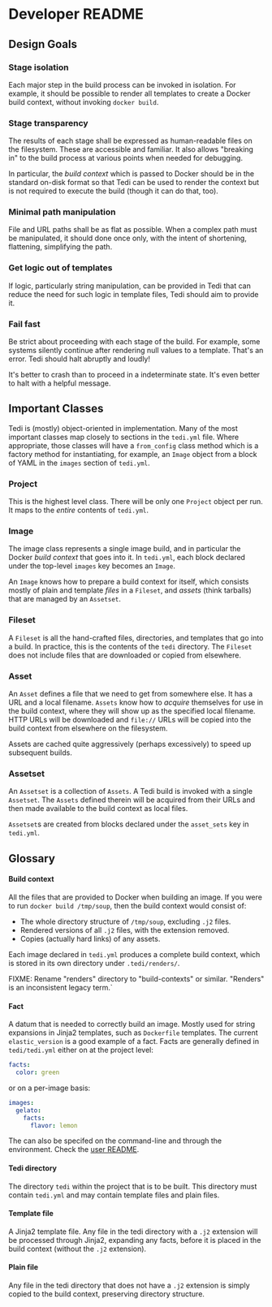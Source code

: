 # Developer README

## Design Goals

### Stage isolation
Each major step in the build process can be invoked in isolation. For example,
it should be possible to render all templates to create a Docker build context,
without invoking `docker build`.

### Stage transparency
The results of each stage shall be expressed as human-readable files on the
filesystem. These are accessible and familiar. It also allows "breaking in"
to the build process at various points when needed for debugging.

In particular, the _build context_ which is passed to Docker should be in
the standard on-disk format so that Tedi can be used to render the context
but is not required to execute the build (though it can do that, too).

### Minimal path manipulation
File and URL paths shall be as flat as possible. When a complex path must be
manipulated, it should done once only, with the intent of shortening,
flattening, simplifying the path.

### Get logic out of templates
If logic, particularly string manipulation, can be provided in Tedi that can
reduce the need for such logic in template files, Tedi should aim to provide it.

### Fail fast
Be strict about proceeding with each stage of the build. For example, some
systems silently continue after rendering null values to a template. That's
an error. Tedi should halt abruptly and loudly!

It's better to crash than to proceed in a indeterminate state. It's even better
to halt with a helpful message.

## Important Classes

Tedi is (mostly) object-oriented in implementation. Many of the most important
classes map closely to sections in the `tedi.yml` file. Where appropriate, those
classes will have a `from_config` class method which is a factory method for
instantiating, for example, an `Image` object from a block of YAML in the
`images` section of `tedi.yml`.

### Project
This is the highest level class. There will be only one `Project` object
per run. It maps to the _entire_ contents of `tedi.yml`.

### Image
The image class represents a single image build, and in particular the Docker
_build context_ that goes into it. In `tedi.yml`, each block declared under the
top-level `images` key becomes an `Image`.

An `Image` knows how to prepare a build context for itself, which consists
mostly of plain and template _files_ in a `Fileset`, and _assets_ (think tarballs)
that are managed by an `Assetset`.

### Fileset
A `Fileset` is all the hand-crafted files, directories, and templates that go
into a build. In practice, this is the contents of the `tedi` directory. The
`Fileset` does not include files that are downloaded or copied from elsewhere.


### Asset
An `Asset` defines a file that we need to get from somewhere else. It has a URL
and a local filename. `Assets` know how to _acquire_ themselves for use in the
build context, where they will show up as the specified local filename. HTTP
URLs will be downloaded and `file://` URLs will be copied into the build context
from elsewhere on the filesystem.

Assets are cached quite aggressively (perhaps excessively) to speed up
subsequent builds.

### Assetset
An `Assetset` is a collection of `Assets`. A Tedi build is invoked with a single
`Assetset`. The `Assets` defined therein will be acquired from their URLs and
then made available to the build context as local files.

`Assetset`s are created from blocks declared under the `asset_sets` key in
`tedi.yml`.

## Glossary

#### Build context
All the files that are provided to Docker when building an image. If you were to
run `docker build /tmp/soup`, then the build context would consist of:

* The whole directory structure of `/tmp/soup`, excluding `.j2` files.
* Rendered versions of all `.j2` files, with the extension removed.
* Copies (actually hard links) of any assets.

Each image declared in `tedi.yml` produces a complete build context, which is
stored in its own directory under `.tedi/renders/`.

FIXME: Rename "renders" directory to "build-contexts" or similar. "Renders" is
an inconsistent legacy term.`

#### Fact
A datum that is needed to correctly build an image. Mostly used for
string expansions in Jinja2 templates, such as `Dockerfile` templates. The
current `elastic_version` is a good example of a fact. Facts are generally
defined in `tedi/tedi.yml` either on at the project level:

``` yaml
facts:
  color: green
```

or on a per-image basis:

``` yaml
images:
  gelato:
    facts:
      flavor: lemon
```

The can also be specifed on the command-line and through the environment. Check
the [user README](../README.md).

#### Tedi directory
The directory `tedi` within the project that is to be built. This directory
must contain `tedi.yml` and may contain template files and plain files.

#### Template file
A Jinja2 template file. Any file in the tedi directory with a `.j2` extension
will be processed through Jinja2, expanding any facts, before it is placed in
the build context (without the `.j2` extension).

#### Plain file
Any file in the tedi directory that does not have a `.j2` extension is simply
copied to the build context, preserving directory structure.
